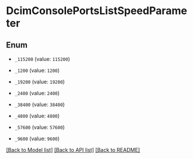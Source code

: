 # DcimConsolePortsListSpeedParameter

## Enum


* `_115200` (value: `115200`)

* `_1200` (value: `1200`)

* `_19200` (value: `19200`)

* `_2400` (value: `2400`)

* `_38400` (value: `38400`)

* `_4800` (value: `4800`)

* `_57600` (value: `57600`)

* `_9600` (value: `9600`)


[[Back to Model list]](../README.md#documentation-for-models) [[Back to API list]](../README.md#documentation-for-api-endpoints) [[Back to README]](../README.md)


